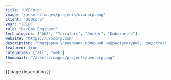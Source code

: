 ```yaml
---
title: "UVOCorp"
image: "/assets/images/projects/uvocorp.png"
client: "UVOCorp"
year: "2018"
role: "DevOps Engineer"
technologies: ["AWS", "Terraform", "Docker", "Kubernetes"]
website: "https://uvocorp.com"
description: "Платформа управления облачной инфраструктурой, предоставляющая решения для автоматизированного развертывания и масштабирования корпоративных приложений."
featured: true
categories: ["all", "web"]
thumbnail: "/assets/images/projects/uvocorp.png"
---
```


{{ page.description }} 